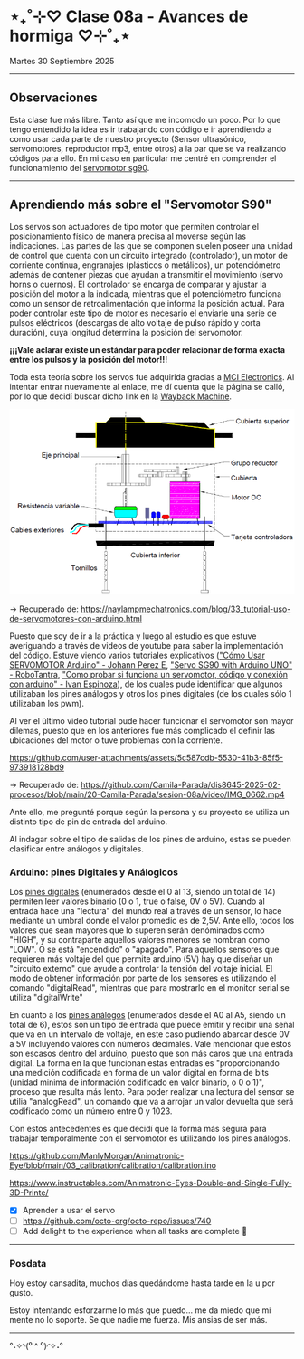 # ⋆₊˚⊹♡ Clase 08a - Avances de hormiga ♡⊹˚₊⋆

Martes 30 Septiembre 2025

***

## Observaciones

Esta clase fue más libre. Tanto así que me incomodo un poco. Por lo que tengo entendido la idea es ir trabajando con código e ir aprendiendo a como usar cada parte de nuestro proyecto (Sensor ultrasónico, servomotores, reproductor mp3, entre otros) a la par que se va realizando códigos para ello.
En mi caso en particular me centré en comprender el funcionamiento del [servomotor sg90](https://arduino.cl/producto/micro-servo-motor-sg90-9g/?srsltid=AfmBOopUK1FSSvEOeee794pcjIBccD8B2MQF36GlEjuMTAzqI4rHkSnN).

***

## Aprendiendo más sobre el "Servomotor S90"

Los servos son actuadores de tipo motor que permiten controlar el posicionamiento físico de manera precisa al moverse según las indicaciones.
Las partes de las que se componen suelen poseer una unidad de control que cuenta con un circuito integrado (controlador), un motor de corriente continua, engranajes (plásticos o metálicos), un potenciómetro además de contener piezas que ayudan a transmitir el movimiento (servo horns o cuernos).
El controlador se encarga de comparar y ajustar la posición del motor a la indicada, mientras que el potenciómetro funciona como un sensor de retroalimentación que informa la posición actual.
Para poder controlar este tipo de motor es necesario el enviarle una serie de pulsos eléctricos (descargas de alto voltaje de pulso rápido y corta duración), cuya longitud determina la posición del servomotor. 

**¡¡¡Vale aclarar existe un estándar para poder relacionar de forma exacta entre los pulsos y la posición del motor!!!**

Toda esta teoría sobre los servos fue adquirida gracias a [MCI Electronics](https://cursos.mcielectronics.cl/2023/06/28/como-utilizar-un-servo-motor-con-arduino). Al intentar entrar nuevamente al enlace, me dí cuenta que la página se calló, por lo que decidí buscar dicho link en la [Wayback Machine](https://web.archive.org/web/20240421145837/https://cursos.mcielectronics.cl/2023/06/28/como-utilizar-un-servo-motor-con-arduino/).

![imagen](./imagenes/servomotor-partes.png)

-> Recuperado de: https://naylampmechatronics.com/blog/33_tutorial-uso-de-servomotores-con-arduino.html

Puesto que soy de ir a la práctica y luego al estudio es que estuve averiguando a través de videos de youtube para saber la implementación del código. Estuve viendo varios tutoriales explicativos (["Cómo Usar SERVOMOTOR Arduino" - Johann Perez E](https://youtu.be/GUhPrO1BEJ0?si=34x7leOxCQy0DmKY), ["Servo SG90 with Arduino UNO" - RoboTantra](https://youtu.be/5bEHd8h_p-k?si=yi9lFM3OvyYMu7ic), ["Como probar si funciona un servomotor, código y conexión con arduino" - Ivan Espinoza](https://youtu.be/X-xXYQfeaMo?si=8sMIqRgPhZVGC06c)), de los cuales pude identificar que algunos utilizaban los pines análogos y otros los pines digitales (de los cuales sólo 1 utilizaban los pwm).

Al ver el último video tutorial pude hacer funcionar el servomotor son mayor dilemas, puesto que en los anteriores fue más complicado el definir las ubicaciones del motor o tuve problemas con la corriente.

https://github.com/user-attachments/assets/5c587cdb-5530-41b3-85f5-973918128bd9

-> Recuperado de: https://github.com/Camila-Parada/dis8645-2025-02-procesos/blob/main/20-Camila-Parada/sesion-08a/video/IMG_0662.mp4

Ante ello, me pregunté porque según la persona y su proyecto se utiliza un distinto tipo de pin de entrada del arduino.

Al indagar sobre el tipo de salidas de los pines de arduino, estas se pueden clasificar entre análogos y digitales.

### Arduino: pines Digitales y Análogicos

Los [pines digitales](https://controlautomaticoeducacion.com/sistemas-embebidos/arduino/entradas-digitales/) (enumerados desde el 0 al 13, siendo un total de 14) permiten leer valores binario (0 o 1, true o false, 0V o 5V). Cuando al entrada hace una "lectura" del mundo real a través de un sensor, lo hace mediante un umbral donde el valor promedio es de 2,5V. Ante ello, todos los valores que sean mayores que lo superen serán denóminados como "HIGH", y su contraparte aquellos valores menores se nombran como "LOW". O se está "encendido" o "apagado". Para aquellos sensores que requieren más voltaje del que permite arduino (5V) hay que diseñar un "circuito externo" que ayude a controlar la tensión del voltaje inicial. El modo de obtener información por parte de los sensores es utilizando el comando "digitalRead", mientras que para mostrarlo en el monitor serial se utiliza "digitalWrite"

En cuanto a los [pines análogos](https://cursos.mcielectronics.cl/2022/08/27/entradas-analogicas-en-arduino/) (enumerados desde el A0 al A5, siendo un total de 6), estos son un tipo de entrada que puede emitir y recibir una señal que va en un intervalo de voltaje, en este caso pudiendo abarcar desde 0V a 5V incluyendo valores con números decimales. Vale mencionar que estos son escasos dentro del arduino, puesto que son más caros que una entrada digital. La forma en la que funcionan estas entradas es "proporcionando una medición codificada en forma de un valor digital en forma de bits (unidad minima de información codificado en valor binario, o 0 o 1)", proceso que resulta más lento. Para poder realizar una lectura del sensor se utilia "analogRead", un comando que va a arrojar un valor devuelta que será codificado como un número entre 0 y 1023.

Con estos antecedentes es que decidí que la forma más segura para trabajar temporalmente con el servomotor es utilizando los pines análogos.




https://github.com/ManlyMorgan/Animatronic-Eye/blob/main/03_calibration/calibration/calibration.ino

https://www.instructables.com/Animatronic-Eyes-Double-and-Single-Fully-3D-Printe/

- [x] Aprender a usar el servo
- [ ] https://github.com/octo-org/octo-repo/issues/740
- [ ] Add delight to the experience when all tasks are complete :tada:

***

### Posdata

Hoy estoy cansadita, muchos días quedándome hasta tarde en la u por gusto.

Estoy intentando esforzarme lo más que puedo... me da miedo que mi mente no lo soporte.
Se que nadie me fuerza. Mis ansias de ser más.

***

°˖✧◝(⁰ ^ ⁰)◜✧˖°
